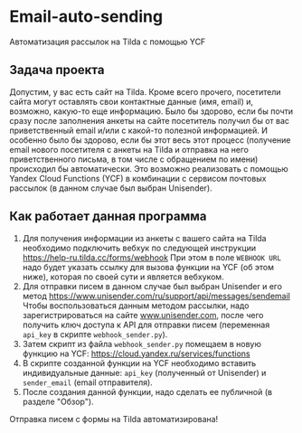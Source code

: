 # Email-auto-sending
Автоматизация рассылок на Tilda  с помощью YCF

## Задача проекта

Допустим, у вас есть сайт на Tilda. Кроме всего прочего, посетители сайта могут оставлять свои контактные данные (имя, email) и, возможно, какую-то еще информацию.
Было бы здорово, если бы почти сразу после заполнения анкеты на сайте посетитель получил бы от вас приветственный email  и/или с какой-то полезной информацией.
И особенно было бы здорово, если бы этот весь этот процесс (получение email нового посетителя с анкеты на Tilda и отправка на него приветственного письма, в том числе с обращением по имени) происходил бы автоматически. Это возможно реализовать с помощью Yandex Cloud Functions (YCF) в комбинации с сервисом почтовых рассылок (в данном случае был выбран Unisender).

## Как работает данная программа

1. Для получения информации из анкеты с вашего сайта на Tilda необходимо подключить вебхук по следующей инструкции https://help-ru.tilda.cc/forms/webhook
При этом в поле `WEBHOOK URL` надо будет указать ссылку для вызова функции на YCF (об этом ниже), которая по своей сути и является вебхуком.
2. Для отправки писем в данном случае был выбран Unisender и его метод https://www.unisender.com/ru/support/api/messages/sendemail  
Чтобы воспользоваться данным методом рассылки, надо зарегистрироваться на сайте www.unisender.com, после чего получить ключ доступа к API для отправки писем (переменная `api_key` в скрипте `webhook_sender.py`).
3. Затем скрипт из файла `webhook_sender.py` помещаем в новую функцию на YCF: https://cloud.yandex.ru/services/functions
4. В скрипте созданной функции на YCF необходимо вставить индивидуальные данные: `api_key` (полученный от  Unisender) и `sender_email` (email отправителя).  
5. После создания данной функции, надо сделать ее  публичной (в разделе "Обзор").

Отправка писем с формы на Tilda автоматизирована!
